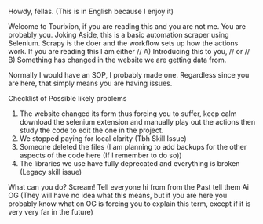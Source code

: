 Howdy, fellas. (This is in English because I enjoy it)

Welcome to Tourixion, if you are reading this and you are not me. You are probably you. Joking Aside, this is a basic automation scraper using Selenium. Scrapy is the doer and the workflow sets up how the actions work. 
If you are reading this I am either // A) Introducing this to you, // or // B) Something has changed in the website we are getting data from.

Normally I would have an SOP, I probably made one. Regardless since you are here, that simply means you are having issues.

Checklist of Possible likely problems
1) The website changed its form thus forcing you to suffer, keep calm download the selenium extension and manually play out the actions then study the code to edit the one in the project.
2) We stopped paying for local clarity (Tbh Skill Issue)
3) Someone deleted the files (I am planning to add backups for the other aspects of the code here (If I remember to do so))
4) The libraries we use have fully deprecated and everything is broken (Legacy skill issue)

What can you do?
Scream!
Tell everyone hi from from the Past tell them Ai OG (They will have no idea what this means, but if you are here you probably know what on OG is forcing you to explain this term, except if it is very very far in the future)
